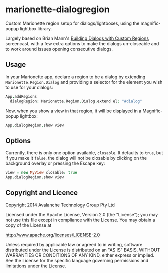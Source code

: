 marionette-dialogregion
=======================

Custom Marionette region setup for dialogs/lightboxes, using the magnific-popup lightbox library.

Largely based on Brian Mann's [Building Dialogs with Custom Regions](http://www.backbonerails.com/screencasts/building-dialogs-with-custom-regions) screencast, with a few extra options to make the dialogs un-closeable and to work around issues opening consecutive dialogs.

Usage
-----

In your Marionette app, declare a region to be a dialog by extending `Marionette.Region.Dialog` and providing a selector for the element you wish to use for your dialogs:

```coffeescript
App.addRegions
  dialogRegion: Marionette.Region.Dialog.extend el: "#dialog"
```

Now, when you show a view in that region, it will be displayed in a Magnific-popup lightbox:

```coffeescript
App.dialogRegion.show view
```

Options
-------

Currently, there is only one option available, `closable`. It defaults to `true`, but if you make it `false`, the dialog will not be closable by clicking on the background overlay or pressing the Escape key:

```coffeescript
view = new MyView closable: true
App.dialogRegion.show view
```

Copyright and Licence
---------------------

 Copyright 2014 Avalanche Technology Group Pty Ltd

 Licensed under the Apache License, Version 2.0 (the "License");
 you may not use this file except in compliance with the License.
 You may obtain a copy of the License at

 http://www.apache.org/licenses/LICENSE-2.0

 Unless required by applicable law or agreed to in writing, software
 distributed under the License is distributed on an "AS IS" BASIS,
 WITHOUT WARRANTIES OR CONDITIONS OF ANY KIND, either express or implied.
 See the License for the specific language governing permissions and
 limitations under the License.
